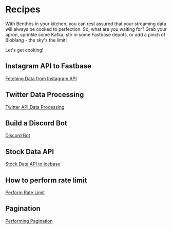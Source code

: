 # Recipes

With Benthos in your kitchen, you can rest assured that your streaming data will always be cooked to perfection. So, what are you waiting for? Grab your apron, sprinkle some Kafka, stir in some Fastbase depots, or add a pinch of Bloblang - the sky's the limit!  

Let's get cooking! 

## Instagram API to Fastbase

[Fetching Data from Instagram API](./recipes/fetching_data_from_instagram_api.md)

## Twitter Data Processing

[Twitter API Data Processing](./recipes/twitter_api_data_processing.md)

## Build a Discord Bot

[Discord Bot](./recipes/discord_bot.md)

## Stock Data API

[Stock Data API to Icebase](./recipes/fetching_data_from_stock_data_api_using_benthos.md)

## How to perform rate limit 

[Perform Rate Limit](./recipes/how_to_perform_rate_limit.md)

## Pagination

[Performing Pagination](../benthos/recipes/pagination.md)